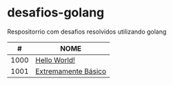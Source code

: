 # desafios-golang
Respositorrio com desafios resolvidos utilizando golang


| #     |  NOME                                                   |
| ----- | ------------------------------------------------------- |
| 1000  | [Hello World!](internal/desafio-1000/README.md)         |
| 1001  | [Extremamente Básico](internal/desafio-1001/README.md)  |

